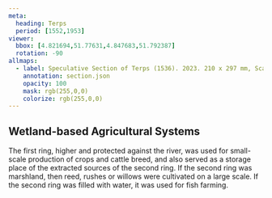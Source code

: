 ```yaml
---
meta:
  heading: Terps
  period: [1552,1953]
viewer:
  bbox: [4.821694,51.77631,4.847683,51.792387]
  rotation: -90
allmaps:
  - label: Speculative Section of Terps (1536). 2023. 210 x 297 mm, Scale 1:1000. The Berlage.
    annotation: section.json
    opacity: 100
    mask: rgb(255,0,0)
    colorize: rgb(255,0,0)
---
```


## Wetland-based Agricultural Systems

The first ring, higher and protected against the river, was used for small-scale production of crops and cattle breed, and also served as a storage place of the extracted sources of the second ring. If the second ring was marshland, then reed, rushes or willows were cultivated on a large scale. If the second ring was filled with water, it was used for fish farming. 